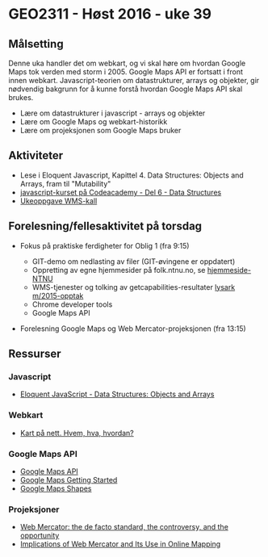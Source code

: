 # GEO2311 - Høst 2016 - uke 39


## Målsetting

Denne uka handler det om webkart, og vi skal høre om hvordan Google Maps tok verden med storm i 2005. Google Maps API er fortsatt i front innen webkart. Javascript-teorien om datastrukturer, arrays og objekter, gir nødvendig bakgrunn for å kunne forstå hvordan Google Maps API skal brukes.

- Lære om datastrukturer i javascript - arrays og objekter
- Lære om Google Maps og webkart-historikk
- Lære om projeksjonen som Google Maps bruker

## Aktiviteter

- Lese i Eloquent Javascript, Kapittel 4. Data Structures: Objects and Arrays, fram til "Mutability" 
- [javascript-kurset på Codeacademy - Del 6 - Data Structures](https://www.codecademy.com/learn/javascript)
- [Ukeoppgave WMS-kall](ukeoppgave-wms-kall.html)

## Forelesning/fellesaktivitet på torsdag

- Fokus på praktiske ferdigheter for Oblig 1 (fra 9:15)
  - GIT-demo om nedlasting av filer (GIT-øvingene er oppdatert)
  - Oppretting av egne hjemmesider på folk.ntnu.no, se [hjemmeside-NTNU](hjemmeside-NTNU.html)
  - WMS-tjenester og tolking av getcapabilities-resultater [lysark m/2015-opptak](https://slides.com/sverres/geo2311-wms-kall/fullscreen#/)
  - Chrome developer tools
  - Google Maps API

- Forelesning Google Maps og Web Mercator-projeksjonen (fra 13:15)

## Ressurser

### Javascript

- [Eloquent JavaScript - Data Structures: Objects and Arrays](http://eloquentjavascript.net/04_data.html)

### Webkart
- [Kart på nett. Hvem, hva, hvordan?](http://www.kartogplan.no/Artikler/KP3-2014/Kart%20pa%20nett%20Hvem%20hva%20hvordan.pdf)

### Google Maps API
- [Google Maps API](https://developers.google.com/maps/documentation/javascript/)
- [Google Maps Getting Started](https://developers.google.com/maps/documentation/javascript/tutorial)
- [Google Maps Shapes](https://developers.google.com/maps/documentation/javascript/shapes)

### Projeksjoner
- [Web Mercator: the de facto standard, the controversy, and the opportunity](http://www.gogeomatics.ca/magazine/web-mercator-the-de-facto-standard-the-controversy-and-the-opportunity.htm)
- [Implications of Web Mercator and Its Use in
Online Mapping](http://cegis.usgs.gov/projection/pdf/Battersby_Implications%20of%20Web%20Mecator%20and%20Its%20Use%20in%20Online%20Mapping.pdf)

